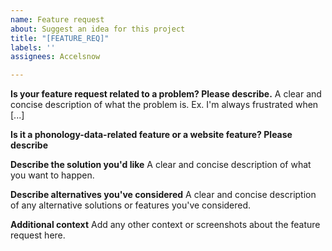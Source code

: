 ```yaml
---
name: Feature request
about: Suggest an idea for this project
title: "[FEATURE_REQ]"
labels: ''
assignees: Accelsnow

---
```


**Is your feature request related to a problem? Please describe.**
A clear and concise description of what the problem is. Ex. I'm always frustrated when [...]

**Is it a phonology-data-related feature or a website feature? Please describe**

**Describe the solution you'd like**
A clear and concise description of what you want to happen.

**Describe alternatives you've considered**
A clear and concise description of any alternative solutions or features you've considered.

**Additional context**
Add any other context or screenshots about the feature request here.
